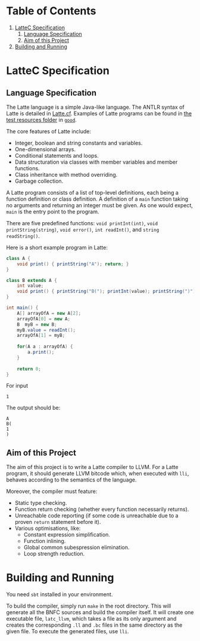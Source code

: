 # Table of Contents

1. [LatteC Specification](#lattec-specification)
   1. [Language Specification](#language-specification)
   2. [Aim of this Project](#aim-of-this-project)
2. [Building and Running](#building-and-running)

# LatteC Specification

## Language Specification

The Latte language is a simple Java-like language. The ANTLR syntax of Latte is detailed in [Latte.cf](src/main/resources/Latte.g4). Examples of Latte programs can be found in [the test resources folder](src/test/resources) in [`good`](src/test/resources/good).

The core features of Latte include:
- Integer, boolean and string constants and variables.
- One-dimensional arrays.
- Conditional statements and loops.
- Data structuration via classes with member variables and member functions.
- Class inheritance with method overriding.
- Garbage collection.

A Latte program consists of a list of top-level definitions, each being a function definition or class definition. A definition of a `main` function taking no arguments and returning an integer must be given. As one would expect, `main` is the entry point to the program.

There are five predefined functions: `void printInt(int)`, `void printString(string)`, `void error()`, `int readInt()`, and `string readString()`.

Here is a short example program in Latte:
```java
class A {
    void print() { printString("A"); return; }
}

class B extends A {
    int value;
    void print() { printString("B("); printInt(value); printString(")"); return; }
}

int main() {
    A[] arrayOfA = new A[2];
    arrayOfA[0] = new A;
    B  myB = new B;
    myB.value = readInt();
    arrayOfA[1] = myB;
    
    for(A a : arrayOfA) {
        a.print();
    }
    
    return 0;
}
```

For input
```
1
```

The output should be:
```
A
B(
1
)
```

## Aim of this Project

The aim of this project is to write a Latte compiler to LLVM. For a Latte program, it should generate LLVM bitcode which, when executed with `lli`, behaves according to the semantics of the language.

Moreover, the compiler must feature:
- Static type checking.
- Function return checking (whether every function necessarily returns).
- Unreachable code reporting (if some code is unreachable due to a proven `return` statement before it).
- Various optimisations, like:
   - Constant expression simplification.
   - Function inlining.
   - Global common subespression elimination.
   - Loop strength reduction.

# Building and Running

You need `sbt` installed in your environment.

To build the compiler, simply run `make` in the root directory. This will generate all the BNFC sources and build the compiler itself. It will create one executable file, `latc_llvm`, which takes a file as its only argument and creates the corresponding `.ll` and `.bc` files in the same directory as the given file. To execute the generated files, use `lli`.
